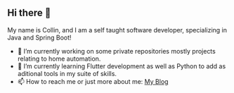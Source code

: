 ## Hi there 👋

My name is Collin, and I am a self taught software developer, specializing in Java and Spring Boot!

- 🔭 I’m currently working on some private repositories mostly projects relating to home automation.
- 🌱 I’m currently learning Flutter development as well as Python to add as aditional tools in my suite of skills.
- 📫 How to reach me or just more about me: [My Blog](www.abugslife.co.za)

<!--
**Collin7/Collin7** is a ✨ _special_ ✨ repository because its `README.md` (this file) appears on your GitHub profile.

Here are some ideas to get you started:

- 🔭 I’m currently working on ...
- 🌱 I’m currently learning ...
- 👯 I’m looking to collaborate on ...
- 🤔 I’m looking for help with ...
- 💬 Ask me about ...
- 📫 How to reach me: ...
- 😄 Pronouns: ...
- ⚡ Fun fact: ...
-->
